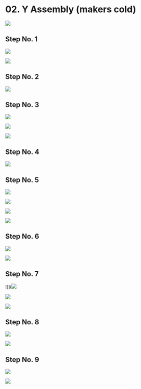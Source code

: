 # 02. Y Assembly (makers cold)

![](assets/bed/JB2e_bed-01.jpg)

## Step No. 1

![](assets/bed/JB2e_bed-02.jpg)

![](assets/bed/JB2e_bed-03.jpg)

## Step No. 2

![](assets/bed/JB2e_bed-04.jpg)

## Step No. 3

![](assets/bed/JB2e_bed-05.jpg)

![](assets/bed/JB2e_bed-06.jpg)

![](assets/bed/JB2e_bed-07.jpg)

## Step No. 4

![](assets/bed/JB2e_bed-08.jpg)

## Step No. 5

![](assets/bed/JB2e_bed-11.jpg)

![](assets/bed/JB2e_bed-09.jpg)

![](assets/bed/JB2e_bed-12.jpg)

![](assets/bed/JB2e_bed-13.jpg)
## Step No. 6

![](assets/bed/JB2e_bed-14.jpg)

![](assets/bed/JB2e_bed-15.jpg)

## Step No. 7

![](![](assets/bed/JB2e_bed-16.jpg)

![](assets/bed/JB2e_bed-17.jpg)

![](assets/bed/JB2e_bed-19.jpg)

## Step No. 8

![](assets/bed/JB2e_bed-20.jpg)

![](assets/bed/JB2e_bed-21.jpg)

## Step No. 9

![](assets/bed/JB2e_bed-22.jpg)

![](assets/bed/JB2e_bed-23.jpg)

<span></span>
